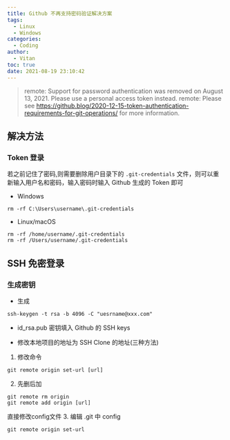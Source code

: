 ```yaml
---
title: Github 不再支持密码验证解决方案
tags:
  - Linux
  - Windows
categories:
  - Coding
author:
  - Vitan
toc: true
date: 2021-08-19 23:10:42
---
```

> remote: Support for password authentication was removed on August 13, 2021. Please use a personal access token instead.
> remote: Please see https://github.blog/2020-12-15-token-authentication-requirements-for-git-operations/ for more information.

<!--more-->

## 解决方法

### Token 登录
若之前记住了密码,则需要删除用户目录下的 `.git-credentials` 文件，则可以重新输入用户名和密码，输入密码时输入 Github 生成的 Token 即可

- Windows
```
rm -rf C:\Users\username\.git-credentials
```

- Linux/macOS
```
rm -rf /home/username/.git-credentials
rm -rf /Users/username/.git-credentials
```

## SSH 免密登录

### 生成密钥

- 生成

```
ssh-keygen -t rsa -b 4096 -C "uesrname@xxx.com"
```

- id_rsa.pub 密钥填入 Github 的 SSH keys 

- 修改本地项目的地址为 SSH Clone 的地址(三种方法)

1. 修改命令

```
git remote origin set-url [url]
```

2. 先删后加
```
git remote rm origin
git remote add origin [url]
```

直接修改config文件
3. 编辑 .git 中 config
```
git remote origin set-url 
```